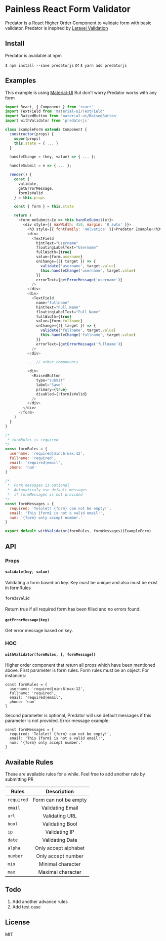 # Painless React Form Validator

Predator is a React Higher Order Component to validate form with basic validator.
Predator is inspired by [Laravel Validation](https://laravel.com/docs/5.3/validation)

## Install

Predator is available at npm

```$ npm install --save predatorjs```
or
```$ yarn add predatorjs```

## Examples 

This example is using [Material-UI](https://material-ui.com)
But don't worry Predator works with any form

```javascript
import React, { Component } from 'react'
import TextField from 'material-ui/TextField'
import RaisedButton from 'material-ui/RaisedButton'
import withValidator from 'predatorjs'

class ExampleForm extends Component {
  constructor(props) {
    super(props)
    this.state = { ... }
  }

  handleChange = (key, value) => { ... };

  handleSubmit = e => { ... };

  render() {
    const {
      validate,
      getErrorMessage,
      formIsValid
    } = this.props

    const { form } = this.state

    return (
      <form onSubmit={e => this.handleSubmit(e)}>
        <div style={{ maxWidth: 450, margin: '0 auto' }}>
          <h3 style={{ fontFamily: 'Helvetica' }}>Predator Example</h3>
          <div>
            <TextField
              hintText="Username"
              floatingLabelText="Username"
              fullWidth={true}
              value={form.username}
              onChange={({ target }) => {
                validate('username', target.value)
                this.handleChange('username', target.value)
              }}
              errorText={getErrorMessage('username')}
            />
          </div>
          <div>
            <TextField
              name="fullname"
              hintText="Full Name"
              floatingLabelText="Full Name"
              fullWidth={true}
              value={form.fullname}
              onChange={({ target }) => {
                validate('fullname', target.value)
                this.handleChange('fullname', target.value)
              }}
              errorText={getErrorMessage('fullname')}
            />
          </div>

          ... // other components

          <div>
            <RaisedButton
              type="submit"
              label="Save"
              primary={true}
              disabled={!formIsValid}
            />
          </div>
        </div>
      </form>
    )
  }
}

/*
 * formRules is required
*/
const formRules = {
  username: 'required|min:6|max:12',
  fullname: 'required',
  email: 'required|email',
  phone: 'num'
}

/*
 *  Form messages is optional
 *  Automaticaly use default messages
 *  if formMessages is not provided
*/
const formMessages = {
  required: 'Telolet! {form} can not be empty!',
  email: 'This {form} is not a valid email!',
  num: '{form} only accept number.'
}

export default withValidator(formRules, formMessages)(ExampleForm)

```

## API

### Props
#### `validate(key, value)`
Validating a form based on key. Key must be unique and also must be exist in formRules

#### `formIsValid`
Return true if all required form has been filled and no errors found.

#### `getErrorMessage(key)`
Get error message based on key.

### HOC
#### `withValidator(formRules, [, formMessage])`
Higher order component that return all props which have been mentioned above. First parameter is form rules.
Form rules must be an object. For instances:
```
const formRules = {
  username: 'required|min:6|max:12',
  fullname: 'required',
  email: 'required|email',
  phone: 'num'
}
```
Second parameter is optional, Predator will use default messages if this parameter is not provided. Error message example:
```
const formMessages = {
  required: 'Telolet! {form} can not be empty!',
  email: 'This {form} is not a valid email!',
  num: '{form} only accept number.'
}
```

## Available Rules

These are available rules for a while.
Feel free to add another rule by submitting PR

| Rules         | Description           |
| ------------- |:---------------------:|
| `required`    | Form can not be empty |
| `email`       | Validating Email      |
| `url`         | Validating URL        |
| `bool`        | Validating Bool       |
| `ip`          | Validating IP         |
| `date`        | Validating Date       |
| `alpha`       | Only accept alphabet  |
| `number`      | Only accept number    |
| `min`         | Minimal character     |
| `max`         | Maximal character     |

## Todo

1. Add another advance rules
2. Add test case

## License

MIT
